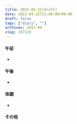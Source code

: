 ```yaml
---
title: 2022-04-22[draft]
date: 2022-04-22T21:00:00+09:00
draft: false
tags: ["diary", ""]
archives: 2022-04
slug: 157110
---
```

#### 午前
- 
#### 午後
- 
#### 体調
- 
#### その他